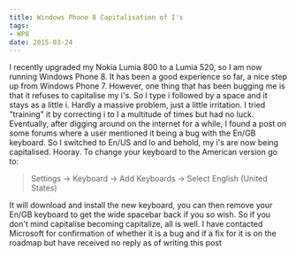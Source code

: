 ```yaml
---
title: Windows Phone 8 Capitalisation of I's
tags:
- WP8
date: 2015-03-24
---
```

<p>I recently upgraded my Nokia Lumia 800 to a Lumia 520, so I am now running Windows Phone 8. It has been a good experience so far, a nice step up from Windows Phone 7. However, one thing that has been bugging me is that it refuses to capitalise my i&#39;s. So I type i followed by a space and it stays as a little i. Hardly a massive problem, just a little irritation. I tried &quot;training&quot; it by correcting i to I a multitude of times but had no luck. Eventually, after digging around on the internet for a while, I found a post on some forums where a user mentioned it being a bug with the En/GB keyboard. So I switched to En/US and lo and behold, my i&#39;s are now being capitalised. Hooray. To change your keyboard to the American version go to:</p>

<blockquote>
<p>Settings -&gt; Keyboard -&gt; Add Keyboards -&gt; Select English (United States)</p>
</blockquote>

<p>It will download and install the new keyboard, you can then remove your En/GB keyboard to get the wide spacebar back if you so wish. So if you don&#39;t mind capitalise becoming capitalize, all is well. I have contacted Microsoft for confirmation of whether it is a bug and if a fix for it is on the roadmap but have received no reply as of writing this post</p>
